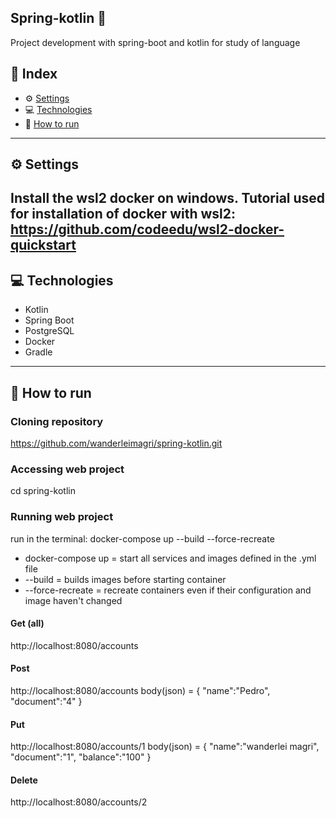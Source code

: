 ## Spring-kotlin :book:

Project development with spring-boot and kotlin for study of language 

## 📌 Index
- ⚙ [Settings](#-settings)
- 💻 [Technologies](#-technologies)
- 🚀 [How to run](#-how-to-run)
---

## ⚙ Settings

Install the wsl2 docker on windows. Tutorial used for installation of docker with wsl2: https://github.com/codeedu/wsl2-docker-quickstart
---

## 💻 Technologies
- Kotlin
- Spring Boot
- PostgreSQL
- Docker  
- Gradle
 ---
 
## 🚀 How to run
  ### Cloning repository
  https://github.com/wanderleimagri/spring-kotlin.git

  ### Accessing web project
  cd spring-kotlin
  
  ### Running web project
  run in the terminal: docker-compose up --build --force-recreate
  * docker-compose up = start all services and images defined in the .yml file
  * --build = builds images before starting container
  * --force-recreate = recreate containers even if their configuration and image haven't changed
  
  #### Get (all)
  http://localhost:8080/accounts
  
  #### Post
  http://localhost:8080/accounts
    body(json) = {
       "name":"Pedro",
       "document":"4"
    }
  
  #### Put
  http://localhost:8080/accounts/1
      body(json) = {
        "name":"wanderlei magri",
        "document":"1",
        "balance":"100"
      }
      
  #### Delete
  http://localhost:8080/accounts/2
  

